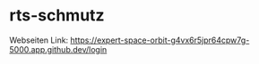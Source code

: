 # rts-schmutz
Webseiten Link: https://expert-space-orbit-g4vx6r5jpr64cpw7g-5000.app.github.dev/login
